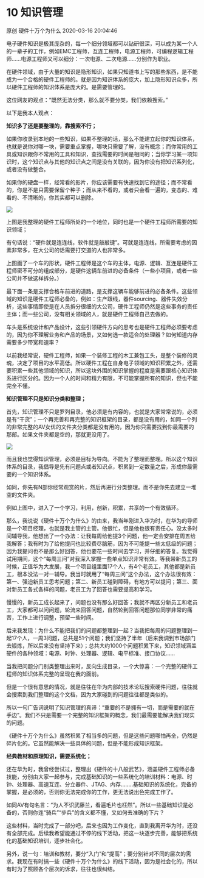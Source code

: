 10 知识管理
===================

原创 硬件十万个为什么 2020-03-16 20:04:46

电子硬件知识是极其庞杂的，每一个细分领域都可以钻研很深，可以成为某一个人的一辈子的工作，例如EMC工程师，互连工程师，电源工程师，可编程逻辑工程师……电源工程师又可以细分：一次电源、二次电源……分别作为职业。

在硬件领域，由于大量的知识是隐形知识，如果只知道书上写的那些东西，是不能成为一个合格的硬件工程师的。就是因为知识体系的庞大，加上隐形知识众多，所以硬件工程师的知识体系是庞大的。是需要管理的。

这位网友的观点：“既然无法分类，那么就不要分类，我们依赖搜索。”

以下是我本人观点：

**知识多了还是要整理的，靠搜索不行；**

如果你收录到本地的一些知识，如果不整理的话，那么不能建立起你的知识体系，也就是说你对哪一块，需要重点掌握，哪块只需要了解，没有概念；而你常用的工具或知识跟你不常用的工具和知识，查找需要的时间是相同的；当你学习某一项知识时，这个知识点与其他的知识点之间是没有关联的，因为你没有把知识系列化，或者没有做整合。

如果你的硬盘一样，经常看的影片，你应该需要有快速找到它的途径；而不常看的，你是不是只需要保留个种子；而从来不看的，或者只会看一遍的，变态的、难看的、不清晰的，你其实都可以删除。

![](http://p1.pstatp.com/large/pgc-image/c5d635b20ebf443fbd7bc0bca1a6faec)

上图是我整理的硬件工程师所处的一个地位，同时也是一个硬件工程师所需要的知识领域；

有句话说：“硬件就是连连线，软件就是敲敲键”。可就是连连线，所需要考虑的因素非常多，在大公司的话需要打交道的人也非常多。

上图画了一个车的形状，硬件工程师是这个车的主体，电源、逻辑、互连是硬件工程师密不可分的组成部分，是硬件这辆车前进的必备条件（一些小项目，或者一些公司并不做这样拆分。）

最下面一条是支撑合格车前进的道路，是支撑这辆车能够前进的必备条件。这些领域的知识是硬件工程师必备的，例如：生产跟线，器件sourcing、器件失效分析，这些事情即使是在人员拆分很细的大公司，硬件工程师仍然是这些事务的责任主体；而一些公司，没有相关领域的人，就是硬件工程师自己去做的。

车头是系统设计和产品设计，这些引领硬件方向的思考也是硬件工程师必须要考虑的，因为你不理解业务和产品的场景，又如何选一款适合的处理器？如何知道内存需要多少带宽和速率？

以前我经常说，硬件工程师，如果一个装修工程的木工兼包工头，是整个装修的灵魂，决定了项目的水平高低。所以硬件工程在自身电子领域的知识积累之外，还需要积累一些其他领域的知识，所以这块外围的知识掌握的程度是需要跟核心知识体系进行区分的。因为一个人的时间和精力有限，不可能掌握所有的知识，但也不能完全不懂。

**知识管理不只是知识分类和整理；**

首先，知识管理不只是罗列目录，他必须是有内容的，也就是大家常常说的，必须是有“干货”；一个再完善和再完整的知识框架的目录，都是没有用的，如同一个列的非常完整的AV女优的文件夹分类都是没有用的，因为你只需要找到你最需要的那部。如果文件夹都是空的，那就更没用了。

![](http://p1.pstatp.com/large/pgc-image/a9fe4f3e45db4bf9989385a8df703829)

而且我也觉得知识管理，必须是目标为导向。不能为了整理而整理。所以这个知识体系的目录，我倡导是先有问题点或者知识点，积累到一定数量之后，形成你最需要的一个知识体系。

如同，你先有N部你经常观赏的片，然后再进行分类整理。而不是你先去建立一堆空的文件夹。

例如上图中，进入了一个学习，利用，创新，积累，共享的一个有效循环。

那么，我说说《硬件十万个为什么》的由来，我当年刚进入华为时，在华为的导师是一个项目经理，也就是我主管的主管。他很忙，但是他也很有责任心。没太多时间辅导我，他想出了一个办法：让我每周给他提3个问题，他一定会安排在周五给我解答；我有时为了给他提问也比较费尽脑筋，因为不可能提一些太低级的问题；因为我提问也不是那么好回答，他也要花一些时间去学习，并仔细的答复。我觉得试用期间，这个“每周三问”对我深入掌握一些单点知识非常有效。等我带新员工的时候，正值华为大发展，我一个项目组里面17个人，有4个老员工，其他都是新员工，根本没法一对一辅导。我当时就用了“每周三问”这个办法，这个办法很有效：第一、强迫新员工思考问题；第二、新员工碰到障碍，有地方可以提问；第三、面对新员工各式各样的问题，老员工为了回答也需要提高和学习。

慢慢的，新员工成长起来了，问题也没有那么好回答；我就不再区分新员工和老员工，大家都可以问问题，轮流来回答问题，自然轮到回答问题那位同学非常的痛苦，工作上进行调整，预留一些时间。

后来我发现：为什么不能把我们的问题都整理到一起？当我把每周的问题整理到一起17个人，一周3问题，总共是51个问题；我们坚持了半年（后来我调到市场部门去锻炼，所以后来没有坚持下来）；总共大约1000个问题积累下来，知识领域涵盖硬件的各种领域：电源、时钟、处理器、逻辑、电平标准、接口协议……

当我把问题分门别类整理出来时，反向生成目录，一个大惊喜：一个完整的硬件工程师的知识体系完整的呈现在我的面前。

但是一个很有意思的情况，就是往往在华为内部的技术论坛搜索硬件问题，往往就会搜索到我们整理的这个文档，因为大家碰到的问题往往都是类似的。

所以一句广告词说明了知识管理的真谛：“重要的不是拥有一切，而是需要的就在手边”。我们不只是需要一个完整的知识框架的概念，我们最需要能解决我们现实的问题。

《硬件十万个为什么》虽然积累了相当多的问题，但是这些问题哪怕再全，仍然是碎片化的。它虽然能解决一些具体的问题，但是不能形成知识框架。

**经典教材和原理知识，需要系统化；**

还在华为时，我曾经尝试过，整理出《硬件的十八般武艺》，涵盖硬件工程师必备技能，分别由大家一起参与，完成基础知识的一些系统化的培训材料：电源、时钟、处理器、高速互连、分立器件、JTAG、内存……..基础知识的系统化，完备的掌握，是必须的，否则你无法完成你的工作，更无法说出色完成工作了。

如同AV有句名言：“为人不识武藤兰，看遍毛片也枉然”。所以一些基础知识是必备的，否则你连“骑兵”“步兵”的含义都不懂，又如何去准确的下片？

这些材料，当时完成了一部分吧，后来也因为工作变化，直到我离开华为时，还没有全部完成。后续我希望能通过不停的线下活动，把这一块逐步完善，能够把系统化的基础知识培训，逐步社会化。

另外，说一句：培训和教材，要分“入门”和“提高”；要分别针对不同的层次的需求。我现在有时搞一些《硬件十万个为什么》的线下活动，因为是社会化的，所以有时为了照顾各个层次的诉求，往往也很纠结。